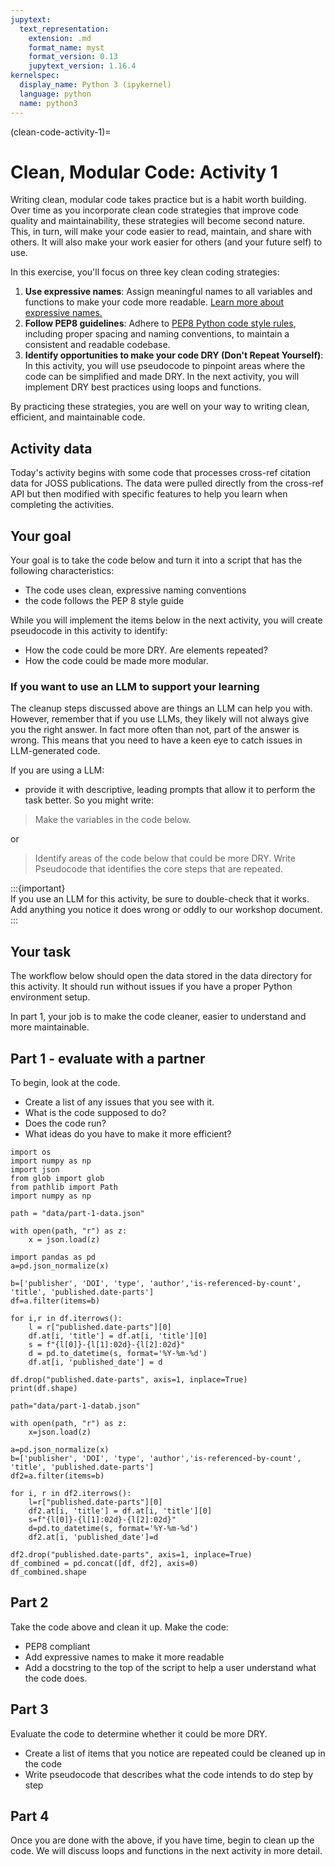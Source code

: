 ```yaml
---
jupytext:
  text_representation:
    extension: .md
    format_name: myst
    format_version: 0.13
    jupytext_version: 1.16.4
kernelspec:
  display_name: Python 3 (ipykernel)
  language: python
  name: python3
---
```


(clean-code-activity-1)=
# Clean, Modular Code: Activity 1

Writing clean, modular code takes practice but is a habit worth building. Over time as you incorporate clean code strategies that improve code quality and maintainability, these strategies will become second nature. This, in turn, will make your code easier to read, maintain, and share with others. It will also make your work easier for others (and your future self) to use. 

In this exercise, you'll focus on three key clean coding strategies:

1. **Use expressive names**: Assign meaningful names to all variables and functions to make your code more readable. [Learn more about expressive names.](../python-expressive-code.md)
2. **Follow PEP8 guidelines**: Adhere to [PEP8 Python code style rules](../python-pep-8.md), including proper spacing and naming conventions, to maintain a consistent and readable codebase.
3. **Identify opportunities to make your code DRY (Don't Repeat Yourself)**: In this activity, you will use pseudocode to pinpoint areas where the code can be simplified and made DRY. In the next activity, you will implement DRY best practices using loops and functions. 

By practicing these strategies, you are well on your way to writing clean, efficient, and maintainable code.

## Activity data 

Today's activity begins with some code that processes cross-ref citation data for JOSS publications. The data were pulled directly from the cross-ref API but then modified with specific features to help you learn when completing the activities.

## Your goal 
Your goal is to take the code below and turn it into a script that has the following characteristics:

* The code uses clean, expressive naming conventions
* the code follows the PEP 8 style guide

While you will implement the items below in the next activity, you will create pseudocode in this activity to identify:

* How the code could be more DRY. Are elements repeated? 
* How the code could be made more modular. 

### If you want to use an LLM to support your learning 

The cleanup steps discussed above are things an LLM can help you with. However, remember that if you use LLMs, they likely will not always give you the right answer. In fact more often than not, part of the answer is wrong. This means that you need to have a keen eye to catch issues in LLM-generated code.

If you are using a LLM: 

* provide it with descriptive, leading prompts that allow it to perform the task better. So you might write:

> Make the variables in the code below.

or

> Identify areas of the code below that could be more DRY. Write Pseudocode that identifies the core steps that are repeated.

:::{important}  
If you use an LLM for this activity, be sure to double-check that it works. Add anything you notice it does wrong or oddly to our workshop document.  
:::

## Your task

The workflow below should open the data stored in the data directory for this activity. It should run without issues if you have a proper Python environment setup. 

In part 1, your job is to make the code cleaner, easier to understand and more maintainable.


## Part 1 - evaluate with a partner 

To begin, look at the code. 

* Create a list of any issues that you see with it.
* What is the code supposed to do?
* Does the code run?
* What ideas do you have to make it more efficient? 

```{code-cell} ipython3
import os
import numpy as np
import json
from glob import glob 
from pathlib import Path
import numpy as np

path = "data/part-1-data.json"

with open(path, "r") as z:
    x = json.load(z)
    
import pandas as pd
a=pd.json_normalize(x)

b=['publisher', 'DOI', 'type', 'author','is-referenced-by-count', 'title', 'published.date-parts']
df=a.filter(items=b)

for i,r in df.iterrows():
    l = r["published.date-parts"][0]
    df.at[i, 'title'] = df.at[i, 'title'][0]
    s = f"{l[0]}-{l[1]:02d}-{l[2]:02d}"
    d = pd.to_datetime(s, format='%Y-%m-%d')
    df.at[i, 'published_date'] = d

df.drop("published.date-parts", axis=1, inplace=True) 
print(df.shape)

path="data/part-1-datab.json"

with open(path, "r") as z:
    x=json.load(z)

a=pd.json_normalize(x)
b=['publisher', 'DOI', 'type', 'author','is-referenced-by-count', 'title', 'published.date-parts']
df2=a.filter(items=b)

for i, r in df2.iterrows():
    l=r["published.date-parts"][0]
    df2.at[i, 'title'] = df.at[i, 'title'][0]
    s=f"{l[0]}-{l[1]:02d}-{l[2]:02d}"
    d=pd.to_datetime(s, format='%Y-%m-%d')
    df2.at[i, 'published_date']=d

df2.drop("published.date-parts", axis=1, inplace=True) 
df_combined = pd.concat([df, df2], axis=0)
df_combined.shape
```

## Part 2 

Take the code above and clean it up. Make the code:

* PEP8 compliant
* Add expressive names to make it more readable
* Add a docstring to the top of the script to help a user understand what the code does.


## Part 3

Evaluate the code to determine whether it could be more DRY. 
* Create a list of items that you notice are repeated could be cleaned up in the code
* Write pseudocode that describes what the code intends to do step by step 


## Part 4 

Once you are done with the above, if you have time, begin to clean up the code. We will discuss loops and functions in the next activity in more detail.
